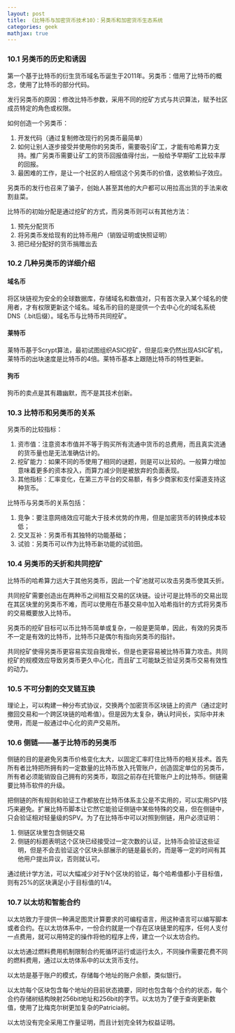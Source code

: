 ```yaml
---
layout: post
title: 《比特币与加密货币技术10》：另类币和加密货币生态系统
categories: geek
mathjax: true
---
```


### 10.1 另类币的历史和诱因

第一个基于比特币的衍生货币域名币诞生于2011年。另类币：借用了比特币的概念，使用了比特币的部分代码。<!-- more -->

发行另类币的原因：修改比特币参数，采用不同的挖矿方式与共识算法，赋予社区成员特定的角色或权限。

如何创造一个另类币：

1. 开发代码（通过复制修改现行的另类币最简单）
2. 如何让别人逐步接受并使用你的另类币，需要吸引矿工，才能有哈希算力支持。推广另类币需要让矿工的货币回报值得付出，一般给予早期矿工比较丰厚的回报。
3. 最困难的工作，是让一个社区的人相信这个另类币的价值，这依赖仙子效应。

另类币的发行也召来了骗子，创始人甚至其他的大户都可以用拉高出货的手法来收割韭菜。

比特币的初始分配是通过挖矿的方式，而另类币则可以有其他方法：

1. 预先分配货币
2. 将另类币发给现有的比特币用户（销毁证明或快照证明）
3. 把已经分配好的货币捐赠出去

### 10.2 几种另类币的详细介绍

#### 域名币

将区块链视为安全的全球数据库，存储域名和数值对，只有首次录入某个域名的使用者，才有权限更新这个域名。域名币的目的是提供一个去中心化的域名系统DNS（.bit后缀）。域名币与比特币共同挖矿。

#### 莱特币

莱特币基于Scrypt算法，最初试图组织ASIC挖矿，但是后来仍然出现ASIC矿机，莱特币的出块速度是比特币的4倍。莱特币基本上跟随比特币的特性更新。

#### 狗币

狗币的卖点是其有趣幽默，而不是其技术创新。

### 10.3 比特币和另类币的关系

另类币的比较指标：

1. 资市值：注意资本市值并不等于购买所有流通中货币的总费用，而且真实流通的货币量也是无法准确估计的。
2. 挖矿能力：如果不同的币使用了相同的谜题，则是可以比较的。一般算力增加意味着更多的资本投入，而算力减少则是被放弃的负面表现。
3. 其他指标：汇率变化，在第三方平台的交易额，有多少商家和支付渠道支持这种货币。

比特币与另类币的关系包括：

1. 竞争：要注意网络效应可能大于技术优势的作用，但是加密货币的转换成本较低；
2. 交叉互补：另类币有其独特的功能基础；
3. 试验：另类币可以作为比特币新功能的试验田。

### 10.4 另类币的夭折和共同挖矿

比特币的哈希算力远大于其他另类币，因此一个矿池就可以攻击另类币使其夭折。

共同挖矿需要创造出在两种币之间相互交易的区块链。设计可是比特币的交易出现在其区块里的另类币不难，而可以使用在币基交易中加入哈希指针的方式将另类币的交易概要放入比特币。

另类币的挖矿目标可以币比特币简单或复杂，一般是更简单，因此，有效的另类币不一定是有效的比特币，比特币只是偶尔有指向另类币的指针。

共同挖矿使得另类币更容易实现自我增长，但是也更容易被比特币算力攻击。共同挖矿的规模效应导致另类币更久中心化，而且矿工可能缺乏验证另类币交易有效性的动力。

### 10.5 不可分割的交叉链互换

理论上，可以构建一种分布式协议，交换两个加密货币区块链上的资产（通过定时撤回交易和一个跨区块链的哈希值）。但是因为太复杂，确认时间长，实际中并未使用，而是一般通过中心化的资产交易所。

### 10.6 侧链——基于比特币的另类币

侧链的目的是避免另类币价格变化太大，以固定汇率盯住比特币的相关技术。首先所有者比特把所拥有的一定数量的比特币放入托管账户，创造固定单位的另类币，所有者必须能销毁自己拥有的另类币，取回之前存在托管账户上的比特币。侧链需要比特币软件的升级。

把侧链的所有规则和验证工作都放在比特币体系主公是不实用的，可以实用SPV技巧来避免。扩展比特币脚本让它然它能验证侧链中某些特殊的交易，但在侧链中，只会验证相对轻量级的SPV。为了在比特币中可以对照到侧链，用户必须证明：

1. 侧链区块里包含侧链交易
2. 侧链的标题表明这个区块已经接受过一定次数的认证，比特币会验证这些证明，但是不会去验证这个区块头部展示的链是最长的，而是等一定的时间有其他用户提出异议，否则就认可。

通过统计学方法，可以大幅减少对于N个区块的验证，每个哈希值都小于目标值，则有25%的区块满足小于目标值的1/4。

### 10.7 以太坊和智能合约

以太坊致力于提供一种满足图灵计算要求的可编程语言，用这种语言可以编写脚本或者合约。在以太坊体系中，一份合约就是一个存在区块链里的程序，任何人支付一点费用，就可以用特定的操作将他的程序上传，建立一个以太坊合约。

以太坊通过燃料费用机制限制合约死循环运行或运行太久，不同操作需要花费不同的燃料费用，通过以太坊体系中的以太货币支付。

以太坊是基于账户的模式，存储每个地址的账户余额，类似银行。

以太坊每个区块包含每个地址的目前状态摘要，同时也包含每个合约的状态，每个合约存储树结构映射256bit地址和256bit的字节。以太坊为了便于查询更新数值，使用了比梅克尔树更加复杂的Patricia树。

以太坊没有完全采用工作量证明，而且计划完全转为权益证明。